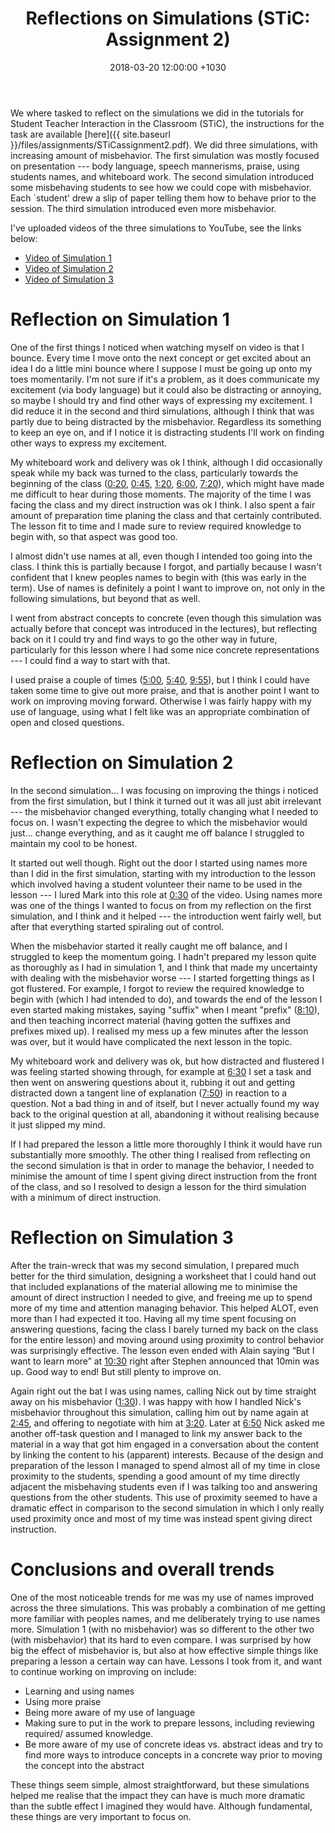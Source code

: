 ﻿---
layout: post
title:  "Reflections on Simulations (STiC: Assignment 2)"
date:   2018-03-20 12:00:00 +1030
categories: MTeach STiC
apst: [1-5, 2-1, 2-2, 3-1, 3-2, 3-3, 3-4, 3-5, 3-6, 4-1, 4-2, 4-3, 5-2, 6-2, 6-3]
---

We where tasked to reflect on the simulations we did in the tutorials for Student Teacher Interaction in the Classroom (STiC), the instructions for the task are available [here]({{ site.baseurl }}/files/assignments/STiCassignment2.pdf). We did three simulations, with increasing amount of misbehavior. The first simulation was mostly focused on presentation --- body language, speech mannerisms, praise, using students names, and whiteboard work. The second simulation introduced some misbehaving students to see how we could cope with misbehavior. Each `student' drew a slip of paper telling them how to behave prior to the session. The third simulation introduced even more misbehavior.

I've uploaded videos of the three simulations to YouTube, see the links below:
- [Video of Simulation 1](https://youtu.be/gq8I5YF4bg4)
- [Video of Simulation 2](https://youtu.be/_HuUQ4zd4qI)
- [Video of Simulation 3](https://youtu.be/__82xps6YJw)

# Reflection on Simulation 1

One of the first things I noticed when watching myself on video is that I bounce. Every time I move onto the next concept or get excited about an idea I do a little mini bounce where I suppose I must be going up onto my toes momentarily. I'm not sure if it's a problem, as it does communicate my excitement (via body language) but it could also be distracting or annoying, so maybe I should try and find other ways of expressing my excitement. I did reduce it in the second and third simulations, although I think that was partly due to being distracted by the misbehavior. Regardless its something to keep an eye on, and if I notice it is distracting students I'll work on finding other ways to express my excitement. 

My whiteboard work and delivery was ok I think, although I did occasionally speak while my back was turned to the class, particularly towards the beginning of the class ([0:20](https://youtu.be/gq8I5YF4bg4?t=20), [0:45](https://youtu.be/gq8I5YF4bg4?t=45), [1:20](https://youtu.be/gq8I5YF4bg4?t=80), [6:00](https://youtu.be/gq8I5YF4bg4?t=360), [7:20](https://youtu.be/gq8I5YF4bg4?t=440)), which might have made me difficult to hear during those moments. The majority of the time I was facing the class and my direct instruction was ok I think. I also spent a fair amount of preparation time planing the class and that certainly contributed. The lesson fit to time and I made sure to review required knowledge to begin with, so that aspect was good too. 

I almost didn't use names at all, even though I intended too going into the class. I think this is partially because I forgot, and partially because I wasn't confident that I knew peoples names to begin with (this was early in the term). Use of names is definitely a point I want to improve on, not only in the following simulations, but beyond that as well.

I went from abstract concepts to concrete (even though this simulation was actually before that concept was introduced in the lectures), but reflecting back on it I could try and find ways to go the other way in future, particularly for this lesson where I had some nice concrete representations --- I could find a way to start with that. 
 
I used praise a couple of times ([5:00](https://youtu.be/gq8I5YF4bg4?t=300), [5:40](https://youtu.be/gq8I5YF4bg4?t=340), [9:55](https://youtu.be/gq8I5YF4bg4?t=595)), but I think I could have taken some time to give out more praise, and that is another point I want to work on improving moving forward. Otherwise I was fairly happy with my use of language, using what I felt like was an appropriate combination of open and closed questions.
 
# Reflection on Simulation 2

In the second simulation... I was focusing on improving the things i noticed from the first simulation, but I think it turned out it was all just abit irrelevant --- the misbehavior changed everything, totally changing what I needed to focus on. I wasn't expecting the degree to which the misbehavior would just... change everything, and as it caught me off balance I struggled to maintain my cool to be honest. 

It started out well though. Right out the door I started using names more than I did in the first simulation, starting with my introduction to the lesson which involved having a student volunteer their name to be used in the lesson --- I lured Mark into this role at [0:30](https://youtu.be/_HuUQ4zd4qI?t=30) of the video. Using names more was one of the things I wanted to focus on from my reflection on the first simulation, and I think and it helped --- the introduction went fairly well, but after that everything started spiraling out of control. 

When the misbehavior started it really caught me off balance, and I struggled to keep the momentum going. I hadn't prepared my lesson quite as thoroughly as I had in simulation 1, and I think that made my uncertainty with dealing with the misbehavior worse --- I started forgetting things as I got flustered. For example, I forgot to review the required knowledge to begin with (which I had intended to do), and towards the end of the lesson I even started making mistakes, saying "suffix" when I meant "prefix" ([8:10](https://youtu.be/_HuUQ4zd4qI?t=490)), and then teaching incorrect material (having gotten the suffixes and prefixes mixed up). I realised my mess up a few minutes after the lesson was over, but it would have complicated the next lesson in the topic.  

My whiteboard work and delivery was ok, but how distracted and flustered I was feeling started showing through, for example at [6:30](https://youtu.be/_HuUQ4zd4qI?t=390) I set a task and then went on answering questions about it, rubbing it out and getting distracted down a tangent line of explanation ([7:50](https://youtu.be/_HuUQ4zd4qI?t=470)) in reaction to a question. Not a bad thing in and of itself, but I never actually found my way back to the original question at all, abandoning it without realising because it just slipped my mind.

If I had prepared the lesson a little more thoroughly I think it would have run substantially more smoothly. The other thing I realised from reflecting on the second simulation is that in order to manage the behavior, I needed to minimise the amount of time I spent giving direct instruction from the front of the class, and so I resolved to design a lesson for the third simulation with a minimum of direct instruction.


# Reflection on Simulation 3

After the train-wreck that was my second simulation, I prepared much better for the third simulation, designing a worksheet that I could hand out that included explanations of the material allowing me to minimise the amount of direct instruction I needed to give, and freeing me up to spend more of my time and attention managing behavior. This helped ALOT, even more than I had expected it too. Having all my time spent focusing on answering questions, facing the class I barely turned my back on the class for the entire lesson) and moving around using proximity to control behavior was surprisingly effective. The lesson even ended with Alain saying “But I want to learn more” at [10:30](https://youtu.be/__82xps6YJw?t=630) right after Stephen announced that 10min was up. Good way to end! But still plenty to improve on.

Again right out the bat I was using names, calling Nick out by time straight away on his misbehavior ([1:30](https://youtu.be/__82xps6YJw?t=90)). I was happy with how I handled Nick's misbehavior throughout this simulation, calling him out by name again at [2:45](https://youtu.be/__82xps6YJw?t=165), and offering to negotiate with him at [3:20](https://youtu.be/__82xps6YJw?t=200). Later at [6:50](https://youtu.be/__82xps6YJw?t=410) Nick asked me another off-task question and I managed to link my answer back to the material in a way that got him engaged in a conversation about the content by linking the content to his (apparent) interests. Because of the design and preparation of the lesson I managed to spend almost all of my time in close proximity to the students, spending a good amount of my time directly adjacent the misbehaving students even if I was talking too and answering questions from the other students. This use of proximity seemed to have a dramatic effect in comparison to the second simulation in which I only really used proximity once and most of my time was instead spent giving direct instruction. 

# Conclusions and overall trends

One of the most noticeable trends for me was my use of names improved across the three simulations. This was probably a combination of me getting more familiar with peoples names, and me deliberately trying to use names more. Simulation 1 (with no misbehavior) was so different to the other two (with misbehavior) that its hard to even compare. I was surprised by how big the effect of misbehavior is, but also at how effective simple things like preparing a lesson a certain way can have. Lessons I took from it, and want to continue working on improving on include:
- Learning and using names
- Using more praise
- Being more aware of my use of language
- Making sure to put in the work to prepare lessons, including reviewing required/ assumed knowledge.
- Be more aware of my use of concrete ideas vs. abstract ideas and try to find more ways to introduce concepts in a concrete way prior to moving the concept into the abstract

These things seem simple, almost straightforward, but these simulations helped me realise that the impact they can have is much more dramatic than the subtle effect I imagined they would have. Although fundamental, these things are very important to focus on. 


